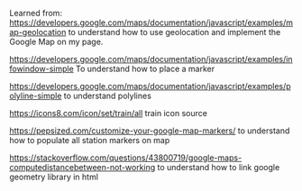 Learned from:
https://developers.google.com/maps/documentation/javascript/examples/map-geolocation
to understand how to use geolocation and implement the Google Map on my page.

https://developers.google.com/maps/documentation/javascript/examples/infowindow-simple
To understand how to place a marker

https://developers.google.com/maps/documentation/javascript/examples/polyline-simple
to understand polylines

https://icons8.com/icon/set/train/all
train icon source

https://pepsized.com/customize-your-google-map-markers/
to understand how to populate all station markers on map

https://stackoverflow.com/questions/43800719/google-maps-computedistancebetween-not-working
to understand how to link google geometry library in html